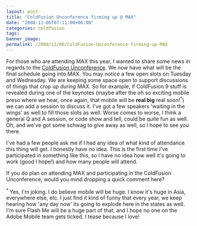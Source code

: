 ```yaml
---
layout: post
title: "ColdFusion Unconference firming up @ MAX"
date: "2008-11-06T07:11:00+06:00"
categories: coldfusion 
tags: 
banner_image: 
permalink: /2008/11/06/ColdFusion-Unconference-firming-up-MAX
---
```


For those who are attending MAX this year, I wanted to share some news in regards to the <a href="http://www.raymondcamden.com/page.cfm/coldfusion-unconference">ColdFusion Unconference</a>. We now have what will be the final schedule going into MAX. You may notice a few open slots on Tuesday and Wednesday. We are keeping some space open to support discussions of things that crop up <i>during</i> MAX. So for example, if ColdFusion 9 stuff is revealed during one of the keynotes (maybe after the oh so exciting mobile preso where we hear, once again, that mobile will be <b>real big</b> real soon!<sup>*</sup>) we can add a session to discuss it. I've got a few speakers 'waiting in the wings' as well to fill those slots as well. Worse comes to worse, I think a general Q and A session, or code show and tell, could be quite fun as well. Oh, and we've got some schwag to give away as well, so I hope to see you there.

I've had a few people ask me if I had any idea of what kind of attendance this thing will get. I honestly have no idea. This is the first time I've participated in something like this, so I have no idea how well it's going to work (good I hope!) and how many people will attend.

If you do plan on attending MAX and participating in the ColdFusion Unconference, would you mind dropping a quick comment here?

<sup>*</sup> Yes, I'm joking. I do believe mobile will be huge. I know it's huge in Asia, everywhere else, etc. I just find it kind of funny that every year, we keep hearing how 'any day now' its going to explode here in the states as well. I'm sure Flash Me will be a huge part of that, and I hope no one on the Adobe Mobile team gets ticked. I tease because I love!